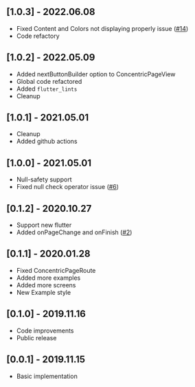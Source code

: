 ## [1.0.3] - 2022.06.08

* Fixed Content and Colors not displaying properly issue ([#14](https://github.com/tiamo/flutter-concentric-transition/issues/14))
* Code refactory

## [1.0.2] - 2022.05.09

* Added nextButtonBuilder option to ConcentricPageView
* Global code refactored
* Added `flutter_lints`
* Cleanup

## [1.0.1] - 2021.05.01

* Cleanup
* Added github actions

## [1.0.0] - 2021.05.01

* Null-safety support
* Fixed null check operator issue ([#6](https://github.com/tiamo/flutter-concentric-transition/pull/6))

## [0.1.2] - 2020.10.27

* Support new flutter
* Added onPageChange and onFinish ([#2](https://github.com/tiamo/flutter-concentric-transition/pull/2))

## [0.1.1] - 2020.01.28

* Fixed ConcentricPageRoute
* Added more examples
* Added more screens
* New Example style

## [0.1.0] - 2019.11.16

* Code improvements
* Public release

## [0.0.1] - 2019.11.15

* Basic implementation
